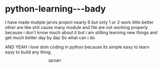 # python-learning---bady

I have made mutiple jarvis project
nearly 6 but only 1 or 2 work little better other are like shit 
cause many module and file are not working properly because i don't know much about it but i am stilling learning new things and get much better day by day 
So what can i do 

AND YEAH i love doin coding in python because its simple easy to learn easy to build any thing. 

                        DAYUM!
